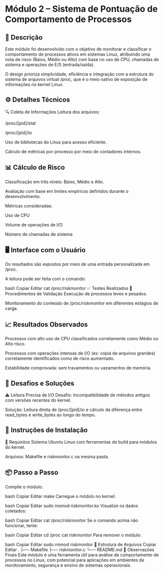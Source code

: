 # Módulo 2 – Sistema de Pontuação de Comportamento de Processos
## 📌 Descrição
Este módulo foi desenvolvido com o objetivo de monitorar e classificar o comportamento de processos ativos em sistemas Linux, atribuindo uma nota de risco (Baixo, Médio ou Alto) com base no uso de CPU, chamadas de sistema e operações de E/S (entrada/saída).

O design prioriza simplicidade, eficiência e integração com a estrutura do sistema de arquivos virtual /proc, que é o meio nativo de exposição de informações no kernel Linux.

## ⚙️ Detalhes Técnicos
🔍 Coleta de Informações
Leitura dos arquivos:

/proc/[pid]/stat

/proc/[pid]/io

Uso de bibliotecas do Linux para acesso eficiente.

Cálculo de métricas por processo por meio de contadores internos.

## 📊 Cálculo de Risco
Classificação em três níveis: Baixo, Médio e Alto.

Avaliação com base em limites empíricos definidos durante o desenvolvimento.

Métricas consideradas:

Uso de CPU

Volume de operações de I/O

Número de chamadas de sistema

## 🖥️ Interface com o Usuário
Os resultados são expostos por meio de uma entrada personalizada em /proc.

A leitura pode ser feita com o comando:

bash
Copiar
Editar
cat /proc/riskmonitor
✅ Testes Realizados
🧪 Procedimentos de Validação
Execução de processos leves e pesados.

Monitoramento do conteúdo de /proc/riskmonitor em diferentes estágios de carga.

## 📈 Resultados Observados
Processos com alto uso de CPU classificados corretamente como Médio ou Alto risco.

Processos com operações intensas de I/O (ex: cópia de arquivos grandes) corretamente identificados como de risco aumentado.

Estabilidade comprovada: sem travamentos ou vazamentos de memória.

## 🧩 Desafios e Soluções
⚠️ Leitura Precisa de I/O
Desafio: Incompatibilidade de métodos antigos com versões recentes do kernel.

Solução: Leitura direta de /proc/[pid]/io e cálculo da diferença entre read_bytes e write_bytes ao longo do tempo.

## 🚀 Instruções de Instalação
🔧 Requisitos
Sistema Ubuntu Linux com ferramentas de build para módulos do kernel.

Arquivos: Makefile e riskmonitor.c na mesma pasta.

## 📦 Passo a Passo
Compile o módulo:

bash
Copiar
Editar
make
Carregue o módulo no kernel:

bash
Copiar
Editar
sudo insmod riskmonitor.ko
Visualize os dados coletados:

bash
Copiar
Editar
cat /proc/riskmonitor
Se o comando acima não funcionar, tente:

bash
Copiar
Editar
cd /proc
cat riskmonitor
Para remover o módulo:

bash
Copiar
Editar
sudo rmmod riskmonitor
📁 Estrutura de Arquivos
Copiar
Editar
.
├── Makefile
├── riskmonitor.c
└── README.md
📌 Observações Finais
Este módulo é uma ferramenta útil para análise de comportamento de processos no Linux, com potencial para aplicações em ambientes de monitoramento, segurança e ensino de sistemas operacionais.

